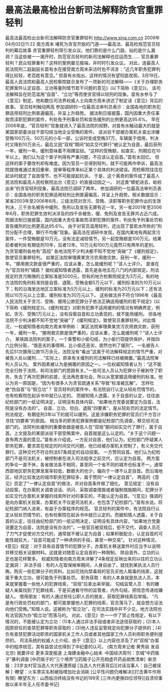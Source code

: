# 最高法最高检出台新司法解释防贪官重罪轻判

最高法最高检出台新司法解释防贪官重罪轻判
http://www.sina.com.cn  2009年04月02日11:22  南方周末
堵死为贪官开脱的门道——最高法、最高检规范官员轻判的幕后故事
贪官重罪轻判常引发众议。他们靠的是什么门路，钻的是什么漏洞？当这些被一一揭开时，防范官员轻判的新司法解释也应运而生……
官员重罪轻判？民众轻罪重判？这样的案例屡见报端，并时时引发众议。
对此，连最高人民法院刑二庭副庭长苗有水在接受南方周末采访时也不讳言：“近几年职务犯罪判得比较轻，老百姓有意见。”
但苗有水指出，这样的情况有望彻底改观。3月19日，最高人民法院和最高人民检察院联合发布了一项新的司法解释——《关于办理职务犯罪案件认定自首、立功等量刑情节若干问题的意见》(以下简称《意见》)。
该司法解释旨在防范滥用“自首”、“立功”等而使贪官得以轻刑的现象。苗有水参与了《意见》制定。他和数位司法界权威人士向南方周末讲述了制定该《意见》背后的故事。
官员轻判触动两高
参加调研的一位最高法审判员表示：全国各地的职务犯罪适用轻刑比例普遍偏高，并呈上升趋势。
据法制日报披露，国内因重大责任事故而渎职犯罪的案件，判处免予刑事处罚和宣告缓刑的比例更高达95.6%。
早在2006年底，“官员轻判”现象就进入了最高法院的视野。对苗有水触动最大的就是某国家部委派驻干部勾结当地企业受贿的案件。
该派驻干部被办案机关查出涉嫌受贿100万元、50万元的小车一部，公诉时变成受贿37万，车辆属于借用，判决时又降到10万余元，最后又因“双规”期间“如实交代罪行”被认定为自首，最后获刑一年，缓刑一年。缓刑意味着不用蹲监狱。“这样的受贿额，如查实，刑期应在10年以上。我们认为这个案子判得有严重问题，不应该认定自首。”苗有水回忆。
但这样的案子要改判却有难度。因为官员一旦得到轻判，就不可能再作申诉，最高法院就很难通过发回重审、提审等程序来纠正某个具体的判决错误。而检察院往往在起诉时就定了自首情节，也不可能提起抗诉。
于是，这个离奇的案件成了最高人民法院和最高人民检察院出台《意见》的直接动因之一。
对这类“蟒蛇进去，蚯蚓出来”的贪官轻刑现象，最高法院已调研了两年。
参加调研的一位最高法审判员表示：全国各地的职务犯罪适用轻刑比例普遍偏高，并呈上升趋势。相关数据显示：某省2003年至2006年6月，三级法院对贪污、受贿、渎职等职务犯罪作出的生效判决，三千余名被告中缓刑、免刑以及宣告无罪有近一半。另一省2001年至2006年6月，职务犯罪生效判决涉及的四千余被告，缓、免刑及宣告无罪共占近六成。
而据法制日报披露，国内因重大责任事故而渎职犯罪的案件，判处免予刑事处罚和宣告缓刑的比例更高达95.6%。
由于对官员滥用轻判，还出现了苗若水所称的“刑罚分配不合理，罪行不均衡”现象。最高法在调研中发现，在国内某地有两起贪污案件，一件受贿额是10万元，没有法定减轻情节，另一起受贿额是100万元。结果前者被判处有期徒刑10年，后者12年。10万元和100万元竟然只有两年的差别。
为贪官缓刑各地有“高招”
各地法院不少判决都不知不觉地“突破”了《缓刑规定》，致使官员重罪轻判。
如某区法院审理黄某贪污农用救灾款，获刑一年，缓刑一年。“挪用救灾款是很严重的，应该从重，怎么能缓刑呢？”该人士评介。
是谁在为“官员轻判”铺路？
据权威知情者透露，首先是各地五花八门的内部规定。刑法规定的贪污贿赂的立案标准是5000元，但有的地方检察院规定为3万元，有的地方法院的免刑标准则是自首、退赃，受贿金额5万元以下，缓刑标准则为10万元以下；有的沿海发达地区立案标准为5万元以上，缓刑的标准为20万元以下；还有法院以10万元以上立案，缓刑标准为30万元以下。
这些做法并不符合1996年《最高人民法院关于贪污、受贿、挪用公款犯罪分子依法正确适用缓刑的若干规定》(以下简称《缓刑规定》)。《缓刑规定》对职务犯罪不适用缓刑的情况有明确界定，例如，贪污、受贿1万元以上，没有投案自首和立功表现的，就不能用缓刑。
但各地法院不少判决都不知不觉地“突破”了《缓刑规定》，致使官员重罪轻判。对此情况，一权威知情者向南方周末举例称：
某区法院审理黄某贪污农用救灾款，获刑一年，缓刑一年。“挪用救灾款是很严重的，应该从重，怎么能缓刑呢？”该人士评介。
某铁路法院判的案子，一个乘警和小偷勾结，为小偷行窃提供保护，并按四六比例分赃，“很恶劣的事情啊，比小偷还恶劣，居然也判了缓刑”。
一名被告人先后51次挪用公款15万余元，法院没有“看出”这属于司法解释规定的情节严重，对被告人处以缓刑……“实际上，原来有关缓刑的司法解释已经被搁置。”最高法院审判人员认为。
案外因素被认为是搁置的原因之一。一位权威知情者认为：“这不能完全归咎于法院，和司法部门的思路有关。”一些司法人员认为犯罪分子被剥夺了职务，失去了再次犯罪的前提，无法再危害社会，所以从宽掌握适用缓刑的标准。他认为另一原因是，“因为有很多人为贪官疏通关系”导致“标准被瓦解”。
怎样杜绝“伪自首”与“假立功”？
官员轻判的案件中，有法院自行认定从轻处罚情节的，也有检察院在起诉书中就已认定的。
而据知情人透露，关于自首的认定，往往由纪检部门的一纸证明决定，证明没有具体内容，“如果地方党委说要定为自首，法院是没有办法的”。
自首、立功、坦白、退赃“四要素”，是从轻处罚的法定情节。刑法规定，有期徒刑3年以下的就可以缓刑。这是涉嫌职务犯罪的官员们千方百计寻找“四要素”的原因。
相当多的职务犯罪案例都是纪检部门先调查，移交给司法部门的。法院判处缓刑的重要依据是被告人在“双规”期间如实交代了罪行，属于自首。上文提及的某部派驻干部受贿案中，自首就是这么认定的。“关于这个问题一直有两方面的意见。”苗有水介绍说。一方反对自首，他们认为，纪检部门怀疑某人职务犯罪，要求其在规定的时间交代问题，他已经被办案机关控制了，有义务交代罪行。这种交代不符合刑法67条规定的自动投案。
一方赞同自首。他们认为纪检部门不是司法机关，被控制者在进入司法程序之前交代，应认定为自首。
两方面的争论一直不休，各省做法各不相同，甚至同一个省不同的城市也标准不一。通常西部地区职务犯罪发案率较低，数额大的也少，偏向于一律不认定自首。而沿海地区，经济比较发达的城市职务犯罪较多，属于赞同“一律认定自首”。
两高的《意见》否定了“一律认定自首”的做法，并对自首条件做了细化。
意见规定：没有自动投案，在办案机关调查谈话、讯问、采取调查措施或者强制措施期间，犯罪分子如实交代办案机关掌握的线索所针对的事实的，不能认定为自首。“《意见》强调的是向办案机关投案，办案机关不仅是司法机关，也包含了纪检部门。”苗有水说。将纪检部门纳入进来，有益于办案程序的规范。
官员轻判的案件中，有法院自行认定从轻处罚情节的，也有检察院在起诉书中就已认定的。而据知情人透露，关于自首的认定，往往由纪检部门的一纸证明决定，证明没有具体内容，“如果地方党委说要定为自首，法院是没有办法的”。一些官员被双规后，拒不交代，调查人员花了力气才促使对方交代的，通常就不被认定为自首；如果积极配合，认定自首的可能性就较大，“自首可能成了一种诱供的手段，甚至一种交易”。
针对这种情况，《意见》规定：对于具有自首情节的犯罪分子，办案机关移送案件时应当予以说明并移交相关证据材料。这就是对随意认定自首的一种限制。
除自首外，立功的认定也是花样繁多。
权威知情者向南方周末详解了4条规定反映出来的以往的立功认定漏洞：
非法手段：有的人在取保候审期间，人身自由了，就找到某执法人员行贿，购买一些犯罪分子的资料。比如花钱向禁毒局的官员买他人贩毒的线索，这就属于重大立功，很可能免于刑事处罚。
职务获取：有的人本身就是执法人员，本来就掌握着一些他人的犯罪线索，“双规”后拿出来举报。
勾结监管人员：有的嫌疑人亲属找到了犯罪线索，于是买通看守所的监管者，内外勾结，把信息传递给嫌疑人。
借用朋友：有的人通过担任公职人员的朋友，获取犯罪线索后举报。
“凡是有行政处罚权的部门，都可能掌握他人犯罪的线索，官员落马了，就会想方设法向他们受贿。”知情人说。这被称为“假立功”，在司法实践中并不少见，地方法院也有法官因为办“假立功”而落马的。
对此，《意见》亦一一作了禁止性规定，有以下情况的，不能被认定为立功：(1)本人通过非法手段或者非法途径获取的；(2)本人因原担任的查禁犯罪等职务获取的；(3)他人违反监管规定向犯罪分子提供的；(4)负有查禁犯罪活动职责的国家机关工作人员或者其他国家工作人员利用职务便利提供的。
司法系统的权威人士介绍，由于《意见》以上内容也涉及了对“双规”办案中的程序规范，其有益尝试也得到了中纪委的认可。 (南方周末记者 黄秀丽 发自北京)
我要评论
更多深度报道
上海建金融中心始末
·中国经济周刊：京城“中药贩子”暴利调查
[中药贩子的“三个境界”][药贩子公开亮相虚开药品销售清单]
·新京报：23岁女村官当选人大代表遭质疑
[当选人大代表背后][对话当事人：自己被误解 ]
·瞭望：火车票实名制被指增加社会消耗
[公平性问题仍难解决][打击黄牛作用有限]
·瞭望东方：山西临汾终结没有书记的199天
[三年内更换四位领导][自溃坝事故以来半年无人任市委书记]


